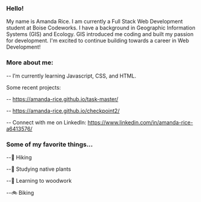 ### Hello!

My name is Amanda Rice. I am currently a Full Stack Web Development student at Boise Codeworks. I have a background in Geographic Information Systems (GIS) and Ecology. GIS introduced me coding and built my passion for development. I'm excited to continue building towards a career in Web Development!

### More about me: 

-- I’m currently learning Javascript, CSS, and HTML.

Some recent projects:

-- https://amanda-rice.github.io/task-master/

-- https://amanda-rice.github.io/checkpoint2/ 

-- Connect with me on LinkedIn: https://www.linkedin.com/in/amanda-rice-a6413576/

### Some of my favorite things...

--🌄 Hiking

--🌱 Studying native plants

--🔨 Learning to woodwork

--🚲 Biking
